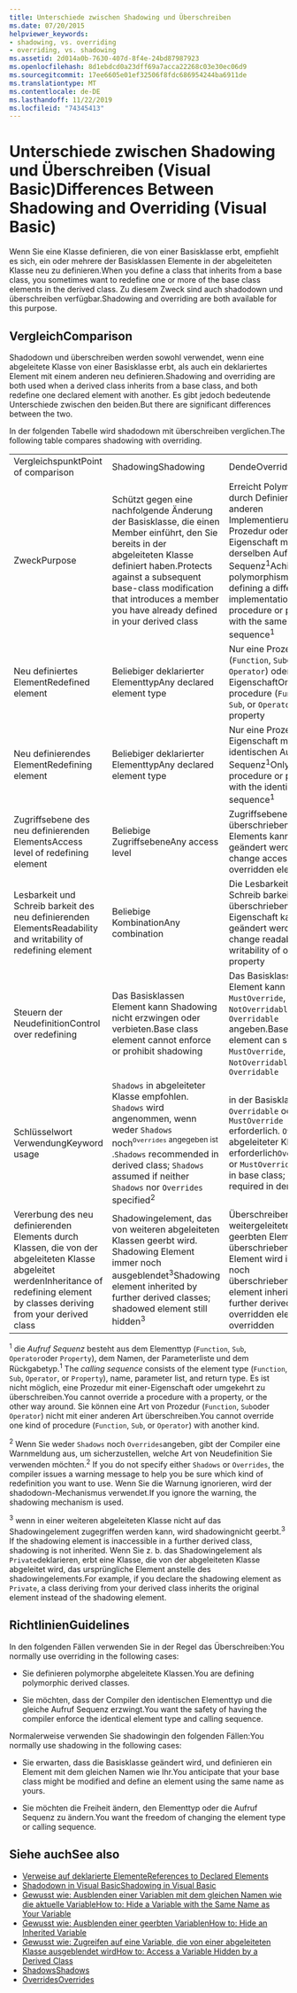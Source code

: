 ```yaml
---
title: Unterschiede zwischen Shadowing und Überschreiben
ms.date: 07/20/2015
helpviewer_keywords:
- shadowing, vs. overriding
- overriding, vs. shadowing
ms.assetid: 2d014a0b-7630-407d-8f4e-24bd87987923
ms.openlocfilehash: 8d1ebdcd0a23dff69a7acca22268c03e30ec06d9
ms.sourcegitcommit: 17ee6605e01ef32506f8fdc686954244ba6911de
ms.translationtype: MT
ms.contentlocale: de-DE
ms.lasthandoff: 11/22/2019
ms.locfileid: "74345413"
---
```

# <a name="differences-between-shadowing-and-overriding-visual-basic"></a><span data-ttu-id="a22b7-102">Unterschiede zwischen Shadowing und Überschreiben (Visual Basic)</span><span class="sxs-lookup"><span data-stu-id="a22b7-102">Differences Between Shadowing and Overriding (Visual Basic)</span></span>
<span data-ttu-id="a22b7-103">Wenn Sie eine Klasse definieren, die von einer Basisklasse erbt, empfiehlt es sich, ein oder mehrere der Basisklassen Elemente in der abgeleiteten Klasse neu zu definieren.</span><span class="sxs-lookup"><span data-stu-id="a22b7-103">When you define a class that inherits from a base class, you sometimes want to redefine one or more of the base class elements in the derived class.</span></span> <span data-ttu-id="a22b7-104">Zu diesem Zweck sind auch shadodown und überschreiben verfügbar.</span><span class="sxs-lookup"><span data-stu-id="a22b7-104">Shadowing and overriding are both available for this purpose.</span></span>  
  
## <a name="comparison"></a><span data-ttu-id="a22b7-105">Vergleich</span><span class="sxs-lookup"><span data-stu-id="a22b7-105">Comparison</span></span>  
 <span data-ttu-id="a22b7-106">Shadodown und überschreiben werden sowohl verwendet, wenn eine abgeleitete Klasse von einer Basisklasse erbt, als auch ein deklariertes Element mit einem anderen neu definieren.</span><span class="sxs-lookup"><span data-stu-id="a22b7-106">Shadowing and overriding are both used when a derived class inherits from a base class, and both redefine one declared element with another.</span></span> <span data-ttu-id="a22b7-107">Es gibt jedoch bedeutende Unterschiede zwischen den beiden.</span><span class="sxs-lookup"><span data-stu-id="a22b7-107">But there are significant differences between the two.</span></span>  
  
 <span data-ttu-id="a22b7-108">In der folgenden Tabelle wird shadodown mit überschreiben verglichen.</span><span class="sxs-lookup"><span data-stu-id="a22b7-108">The following table compares shadowing with overriding.</span></span>  
  
||||  
|---|---|---|  
|<span data-ttu-id="a22b7-109">Vergleichspunkt</span><span class="sxs-lookup"><span data-stu-id="a22b7-109">Point of comparison</span></span>|<span data-ttu-id="a22b7-110">Shadowing</span><span class="sxs-lookup"><span data-stu-id="a22b7-110">Shadowing</span></span>|<span data-ttu-id="a22b7-111">Dende</span><span class="sxs-lookup"><span data-stu-id="a22b7-111">Overriding</span></span>|  
|<span data-ttu-id="a22b7-112">Zweck</span><span class="sxs-lookup"><span data-stu-id="a22b7-112">Purpose</span></span>|<span data-ttu-id="a22b7-113">Schützt gegen eine nachfolgende Änderung der Basisklasse, die einen Member einführt, den Sie bereits in der abgeleiteten Klasse definiert haben.</span><span class="sxs-lookup"><span data-stu-id="a22b7-113">Protects against a subsequent base-class modification that introduces a member you have already defined in your derived class</span></span>|<span data-ttu-id="a22b7-114">Erreicht Polymorphie durch Definieren einer anderen Implementierung einer Prozedur oder Eigenschaft mit derselben Aufruf Sequenz<sup>1</sup></span><span class="sxs-lookup"><span data-stu-id="a22b7-114">Achieves polymorphism by defining a different implementation of a procedure or property with the same calling sequence<sup>1</sup></span></span>|  
|<span data-ttu-id="a22b7-115">Neu definiertes Element</span><span class="sxs-lookup"><span data-stu-id="a22b7-115">Redefined element</span></span>|<span data-ttu-id="a22b7-116">Beliebiger deklarierter Elementtyp</span><span class="sxs-lookup"><span data-stu-id="a22b7-116">Any declared element type</span></span>|<span data-ttu-id="a22b7-117">Nur eine Prozedur (`Function`, `Sub`oder `Operator`) oder Eigenschaft</span><span class="sxs-lookup"><span data-stu-id="a22b7-117">Only a procedure (`Function`, `Sub`, or `Operator`) or property</span></span>|  
|<span data-ttu-id="a22b7-118">Neu definierendes Element</span><span class="sxs-lookup"><span data-stu-id="a22b7-118">Redefining element</span></span>|<span data-ttu-id="a22b7-119">Beliebiger deklarierter Elementtyp</span><span class="sxs-lookup"><span data-stu-id="a22b7-119">Any declared element type</span></span>|<span data-ttu-id="a22b7-120">Nur eine Prozedur oder Eigenschaft mit der identischen Aufruf Sequenz<sup>1</sup></span><span class="sxs-lookup"><span data-stu-id="a22b7-120">Only a procedure or property with the identical calling sequence<sup>1</sup></span></span>|  
|<span data-ttu-id="a22b7-121">Zugriffsebene des neu definierenden Elements</span><span class="sxs-lookup"><span data-stu-id="a22b7-121">Access level of redefining element</span></span>|<span data-ttu-id="a22b7-122">Beliebige Zugriffsebene</span><span class="sxs-lookup"><span data-stu-id="a22b7-122">Any access level</span></span>|<span data-ttu-id="a22b7-123">Zugriffsebene des überschriebenen Elements kann nicht geändert werden.</span><span class="sxs-lookup"><span data-stu-id="a22b7-123">Cannot change access level of overridden element</span></span>|  
|<span data-ttu-id="a22b7-124">Lesbarkeit und Schreib barkeit des neu definierenden Elements</span><span class="sxs-lookup"><span data-stu-id="a22b7-124">Readability and writability of redefining element</span></span>|<span data-ttu-id="a22b7-125">Beliebige Kombination</span><span class="sxs-lookup"><span data-stu-id="a22b7-125">Any combination</span></span>|<span data-ttu-id="a22b7-126">Die Lesbarkeit oder Schreib barkeit der überschriebenen Eigenschaft kann nicht geändert werden.</span><span class="sxs-lookup"><span data-stu-id="a22b7-126">Cannot change readability or writability of overridden property</span></span>|  
|<span data-ttu-id="a22b7-127">Steuern der Neudefinition</span><span class="sxs-lookup"><span data-stu-id="a22b7-127">Control over redefining</span></span>|<span data-ttu-id="a22b7-128">Das Basisklassen Element kann Shadowing nicht erzwingen oder verbieten.</span><span class="sxs-lookup"><span data-stu-id="a22b7-128">Base class element cannot enforce or prohibit shadowing</span></span>|<span data-ttu-id="a22b7-129">Das Basisklassen Element kann `MustOverride`, `NotOverridable`oder `Overridable` angeben.</span><span class="sxs-lookup"><span data-stu-id="a22b7-129">Base class element can specify `MustOverride`, `NotOverridable`, or `Overridable`</span></span>|  
|<span data-ttu-id="a22b7-130">Schlüsselwort Verwendung</span><span class="sxs-lookup"><span data-stu-id="a22b7-130">Keyword usage</span></span>|<span data-ttu-id="a22b7-131">`Shadows` in abgeleiteter Klasse empfohlen. `Shadows` wird angenommen, wenn weder `Shadows` noch<sup>`Overrides` angegeben ist</sup> .</span><span class="sxs-lookup"><span data-stu-id="a22b7-131">`Shadows` recommended in derived class; `Shadows` assumed if neither `Shadows` nor `Overrides` specified<sup>2</sup></span></span>|<span data-ttu-id="a22b7-132">in der Basisklasse sind `Overridable` oder `MustOverride` erforderlich. `Overrides` in abgeleiteter Klasse erforderlich</span><span class="sxs-lookup"><span data-stu-id="a22b7-132">`Overridable` or `MustOverride` required in base class; `Overrides` required in derived class</span></span>|  
|<span data-ttu-id="a22b7-133">Vererbung des neu definierenden Elements durch Klassen, die von der abgeleiteten Klasse abgeleitet werden</span><span class="sxs-lookup"><span data-stu-id="a22b7-133">Inheritance of redefining element by classes deriving from your derived class</span></span>|<span data-ttu-id="a22b7-134">Shadowingelement, das von weiteren abgeleiteten Klassen geerbt wird. Shadowing Element immer noch ausgeblendet<sup>3</sup></span><span class="sxs-lookup"><span data-stu-id="a22b7-134">Shadowing element inherited by further derived classes; shadowed element still hidden<sup>3</sup></span></span>|<span data-ttu-id="a22b7-135">Überschreiben von weitergeleiteten Klassen geerbten Elementen; überschriebener Element wird immer noch überschrieben</span><span class="sxs-lookup"><span data-stu-id="a22b7-135">Overriding element inherited by further derived classes; overridden element still overridden</span></span>|  
  
 <span data-ttu-id="a22b7-136"><sup>1</sup> die *Aufruf Sequenz* besteht aus dem Elementtyp (`Function`, `Sub`, `Operator`oder `Property`), dem Namen, der Parameterliste und dem Rückgabetyp.</span><span class="sxs-lookup"><span data-stu-id="a22b7-136"><sup>1</sup> The *calling sequence* consists of the element type (`Function`, `Sub`, `Operator`, or `Property`), name, parameter list, and return type.</span></span> <span data-ttu-id="a22b7-137">Es ist nicht möglich, eine Prozedur mit einer-Eigenschaft oder umgekehrt zu überschreiben.</span><span class="sxs-lookup"><span data-stu-id="a22b7-137">You cannot override a procedure with a property, or the other way around.</span></span> <span data-ttu-id="a22b7-138">Sie können eine Art von Prozedur (`Function`, `Sub`oder `Operator`) nicht mit einer anderen Art überschreiben.</span><span class="sxs-lookup"><span data-stu-id="a22b7-138">You cannot override one kind of procedure (`Function`, `Sub`, or `Operator`) with another kind.</span></span>  
  
 <span data-ttu-id="a22b7-139"><sup>2</sup> Wenn Sie weder `Shadows` noch `Overrides`angeben, gibt der Compiler eine Warnmeldung aus, um sicherzustellen, welche Art von Neudefinition Sie verwenden möchten.</span><span class="sxs-lookup"><span data-stu-id="a22b7-139"><sup>2</sup> If you do not specify either `Shadows` or `Overrides`, the compiler issues a warning message to help you be sure which kind of redefinition you want to use.</span></span> <span data-ttu-id="a22b7-140">Wenn Sie die Warnung ignorieren, wird der shadodown-Mechanismus verwendet.</span><span class="sxs-lookup"><span data-stu-id="a22b7-140">If you ignore the warning, the shadowing mechanism is used.</span></span>  
  
 <span data-ttu-id="a22b7-141"><sup>3</sup> wenn in einer weiteren abgeleiteten Klasse nicht auf das Shadowingelement zugegriffen werden kann, wird shadowingnicht geerbt.</span><span class="sxs-lookup"><span data-stu-id="a22b7-141"><sup>3</sup> If the shadowing element is inaccessible in a further derived class, shadowing is not inherited.</span></span> <span data-ttu-id="a22b7-142">Wenn Sie z. b. das Shadowingelement als `Private`deklarieren, erbt eine Klasse, die von der abgeleiteten Klasse abgeleitet wird, das ursprüngliche Element anstelle des shadowingelements.</span><span class="sxs-lookup"><span data-stu-id="a22b7-142">For example, if you declare the shadowing element as `Private`, a class deriving from your derived class inherits the original element instead of the shadowing element.</span></span>  
  
## <a name="guidelines"></a><span data-ttu-id="a22b7-143">Richtlinien</span><span class="sxs-lookup"><span data-stu-id="a22b7-143">Guidelines</span></span>  
 <span data-ttu-id="a22b7-144">In den folgenden Fällen verwenden Sie in der Regel das Überschreiben:</span><span class="sxs-lookup"><span data-stu-id="a22b7-144">You normally use overriding in the following cases:</span></span>  
  
- <span data-ttu-id="a22b7-145">Sie definieren polymorphe abgeleitete Klassen.</span><span class="sxs-lookup"><span data-stu-id="a22b7-145">You are defining polymorphic derived classes.</span></span>  
  
- <span data-ttu-id="a22b7-146">Sie möchten, dass der Compiler den identischen Elementtyp und die gleiche Aufruf Sequenz erzwingt.</span><span class="sxs-lookup"><span data-stu-id="a22b7-146">You want the safety of having the compiler enforce the identical element type and calling sequence.</span></span>  
  
 <span data-ttu-id="a22b7-147">Normalerweise verwenden Sie shadowingin den folgenden Fällen:</span><span class="sxs-lookup"><span data-stu-id="a22b7-147">You normally use shadowing in the following cases:</span></span>  
  
- <span data-ttu-id="a22b7-148">Sie erwarten, dass die Basisklasse geändert wird, und definieren ein Element mit dem gleichen Namen wie Ihr.</span><span class="sxs-lookup"><span data-stu-id="a22b7-148">You anticipate that your base class might be modified and define an element using the same name as yours.</span></span>  
  
- <span data-ttu-id="a22b7-149">Sie möchten die Freiheit ändern, den Elementtyp oder die Aufruf Sequenz zu ändern.</span><span class="sxs-lookup"><span data-stu-id="a22b7-149">You want the freedom of changing the element type or calling sequence.</span></span>  
  
## <a name="see-also"></a><span data-ttu-id="a22b7-150">Siehe auch</span><span class="sxs-lookup"><span data-stu-id="a22b7-150">See also</span></span>

- [<span data-ttu-id="a22b7-151">Verweise auf deklarierte Elemente</span><span class="sxs-lookup"><span data-stu-id="a22b7-151">References to Declared Elements</span></span>](../../../../visual-basic/programming-guide/language-features/declared-elements/references-to-declared-elements.md)
- [<span data-ttu-id="a22b7-152">Shadodown in Visual Basic</span><span class="sxs-lookup"><span data-stu-id="a22b7-152">Shadowing in Visual Basic</span></span>](../../../../visual-basic/programming-guide/language-features/declared-elements/shadowing.md)
- [<span data-ttu-id="a22b7-153">Gewusst wie: Ausblenden einer Variablen mit dem gleichen Namen wie die aktuelle Variable</span><span class="sxs-lookup"><span data-stu-id="a22b7-153">How to: Hide a Variable with the Same Name as Your Variable</span></span>](../../../../visual-basic/programming-guide/language-features/declared-elements/how-to-hide-a-variable-with-the-same-name-as-your-variable.md)
- [<span data-ttu-id="a22b7-154">Gewusst wie: Ausblenden einer geerbten Variablen</span><span class="sxs-lookup"><span data-stu-id="a22b7-154">How to: Hide an Inherited Variable</span></span>](../../../../visual-basic/programming-guide/language-features/declared-elements/how-to-hide-an-inherited-variable.md)
- [<span data-ttu-id="a22b7-155">Gewusst wie: Zugreifen auf eine Variable, die von einer abgeleiteten Klasse ausgeblendet wird</span><span class="sxs-lookup"><span data-stu-id="a22b7-155">How to: Access a Variable Hidden by a Derived Class</span></span>](../../../../visual-basic/programming-guide/language-features/declared-elements/how-to-access-a-variable-hidden-by-a-derived-class.md)
- [<span data-ttu-id="a22b7-156">Shadows</span><span class="sxs-lookup"><span data-stu-id="a22b7-156">Shadows</span></span>](../../../../visual-basic/language-reference/modifiers/shadows.md)
- [<span data-ttu-id="a22b7-157">Overrides</span><span class="sxs-lookup"><span data-stu-id="a22b7-157">Overrides</span></span>](../../../../visual-basic/language-reference/modifiers/overrides.md)
